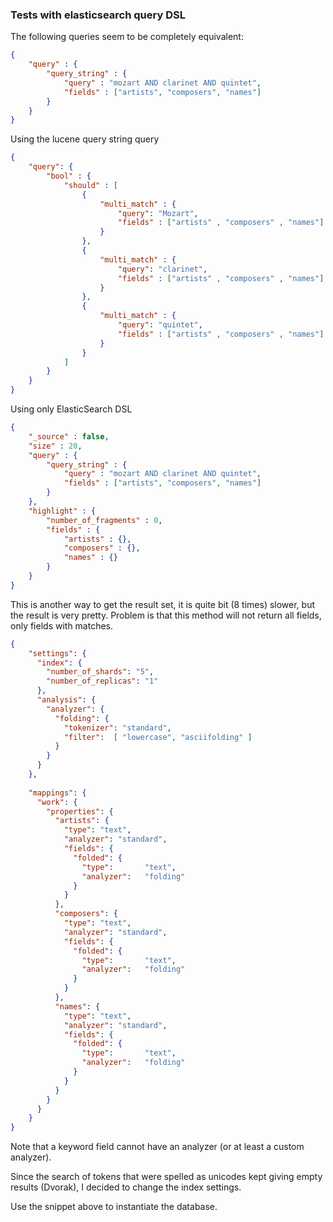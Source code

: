 ### Tests with elasticsearch query DSL 
The following queries seem to be completely equivalent:

```json
{
    "query" : { 
        "query_string" : { 
            "query" : "mozart AND clarinet AND quintet",
            "fields" : ["artists", "composers", "names"]
        }
    } 
}
```
Using the lucene query string query

```json
{
	"query": {
		"bool" : {
			"should" : [
				{
					"multi_match" : {
						"query": "Mozart",
						"fields" : ["artists" , "composers" , "names"]
					}
				},
				{
					"multi_match" : {
						"query": "clarinet",
						"fields" : ["artists" , "composers" , "names"]
					}
				},
				{
					"multi_match" : {
						"query": "quintet",
						"fields" : ["artists" , "composers" , "names"]
					}
				}
			]
		}
	}
}
```
Using only ElasticSearch DSL

```json
{
    "_source" : false,
    "size" : 20,
    "query" : { 
        "query_string" : { 
            "query" : "mozart AND clarinet AND quintet",
            "fields" : ["artists", "composers", "names"]
        }
    },
    "highlight" : { 
        "number_of_fragments" : 0, 
        "fields" : { 
            "artists" : {}, 
            "composers" : {}, 
            "names" : {} 
        } 
    }
}
```

This is another way to get the result set, it is quite bit (8 times) slower, 
but the result is very pretty. Problem is that this method will not return 
all fields, only fields with matches.

```json
{    
	"settings": {
      "index": {
        "number_of_shards": "5",
        "number_of_replicas": "1"
      },
      "analysis": {
        "analyzer": {
          "folding": {
            "tokenizer": "standard",
            "filter":  [ "lowercase", "asciifolding" ]
          }
        }
      }
    },
	
	"mappings": {
      "work": {
        "properties": {
          "artists": {
            "type": "text",
            "analyzer": "standard",
		    "fields": {
			  "folded": { 
			    "type":       "text",
			    "analyzer":   "folding"
			  }
		    }
          },
          "composers": {
            "type": "text",
            "analyzer": "standard",
		    "fields": {
			  "folded": { 
			    "type":       "text",
			    "analyzer":   "folding"
			  }
		    }
          },
          "names": {
            "type": "text",
            "analyzer": "standard",
		    "fields": {
			  "folded": { 
			    "type":       "text",
			    "analyzer":   "folding"
			  }
		    }
          }
        }
      }
    }
}
```
Note that a keyword field cannot have an analyzer (or at least a custom analyzer).

Since the search of tokens that were spelled as unicodes kept giving empty results (Dvorak), I decided to change the 
index settings.

Use the snippet above to instantiate the database. 